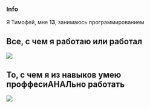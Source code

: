 ### Info
Я Тимофей, мне **13**, занимаюсь программированием 

## Все, с чем я работаю или работал

<p align="left">
  <img src="https://skillicons.dev/icons?i=sublime,vscode,visualstudio,androidstudio,pycharm,clion,rider,unity,unreal,photoshop,figma,cpp,cs,github,python,java,powershell,wordpress,linux,arch,mint,ubuntu,stackoverflow" />
</p>

## То, с чем я из навыков умею проффесиАНАЛьно работать
<p align="left">
  <img src="https://skillicons.dev/icons?i=sublime,vscode,pycharm,rider,unity,photoshop,cs,github,python,powershell,linux,arch" />
</p>
